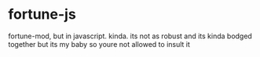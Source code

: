 # fortune-js
fortune-mod, but in javascript. kinda. its not as robust and its kinda bodged together but its my baby so youre not allowed to insult it
